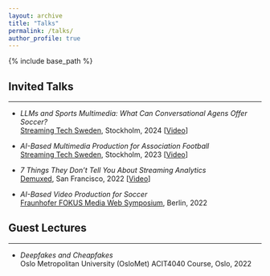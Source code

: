 ```yaml
---
layout: archive
title: "Talks"
permalink: /talks/
author_profile: true
---
```


{% include base_path %}


## Invited Talks
---

- _LLMs and Sports Multimedia: What Can Conversational Agens Offer Soccer?_  
[Streaming Tech Sweden](https://www.streamingtech.se/), Stockholm, 2024 [[Video](https://www.youtube.com/watch?v=1wdr5oMRJWk)]

- _AI-Based Multimedia Production for Association Football_  
[Streaming Tech Sweden](https://www.streamingtech.se/), Stockholm, 2023 [[Video](https://www.youtube.com/watch?v=u9W8AqvYkBU)]

- _7 Things They Don’t Tell You About Streaming Analytics_  
[Demuxed](https://www.demuxed.com/), San Francisco, 2022 [[Video](https://www.youtube.com/watch?v=0iWhuR9xDlw)]

- _AI-Based Video Production for Soccer_  
[Fraunhofer FOKUS Media Web Symposium](https://www.fokus.fraunhofer.de/en/fame/events/mws22.html), Berlin, 2022



## Guest Lectures
---

- _Deepfakes and Cheapfakes_  
Oslo Metropolitan University (OsloMet) ACIT4040 Course, Oslo, 2022
